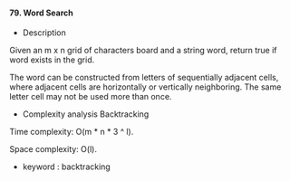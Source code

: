 #### 79. Word Search

* Description

Given an m x n grid of characters board and a string word, return true if word exists in the grid.

The word can be constructed from letters of sequentially adjacent cells, where adjacent cells are horizontally or vertically neighboring. The same letter cell may not be used more than once.
* Complexity analysis Backtracking

Time complexity: O(m * n * 3 ^ l).

Space complexity: O(l).

* keyword : backtracking